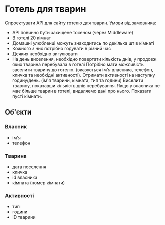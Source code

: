 # Готель для тварин
Спроектувати API для сайту готелю для тварин.
Умови від замовника:
- API повинно бути захищене токеном (через Middleware)
- В готелі 20 кімнат
- Домашні улюбленці можуть знаходитись по декілька шт в кімнаті
- Кожного з них потрібно годувати в різний час
- Деяких необхідно вигулювати
- На день виселення, необхідно повертати кількість днів, у продовж яких тварина
  перебувала в готелі
Потрібно мати можливість заселити тварину до готелю. (вказується ім'я власника,
телефон, кличка та необхідні активності).
Отримати активності на наступну годину/день. (ім'я тварини, кімната, тип та години)
Виселити тварину, показавши кількість днів перебування. Якщо у власника не має
більше тварин в готелі, видаляємо дані про нього.
Показати пусті кімнати.
## Об'єкти
### Власник
- ім'я
- телефон
### Тварина
- дата поселення
- кличка
- id власника
- кімната (номер кімнати)
### Активності
- тип
- години
- ID тварини
